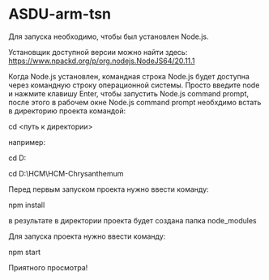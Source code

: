 # ASDU-arm-tsn

Для запуска необходимо, чтобы был установлен Node.js.

Установщик доступной версии можно найти здесь:
https://www.npackd.org/p/org.nodejs.NodeJS64/20.11.1

Когда Node.js установлен, командная строка Node.js будет доступна через командную строку операционной системы. Просто введите node и нажмите клавишу Enter, чтобы запустить Node.js command prompt, после этого в рабочем окне Node.js command prompt необхдимо встать в директорию проекта командой:

cd <путь к директории>

например:

cd D:

cd D:\HCM\HCM-Chrysanthemum

Перед первым запуском проекта нужно ввести команду:

npm install

в результате в директории проекта будет создана папка node_modules

Для запуска проекта нужно ввести команду:

npm start

Приятного просмотра!